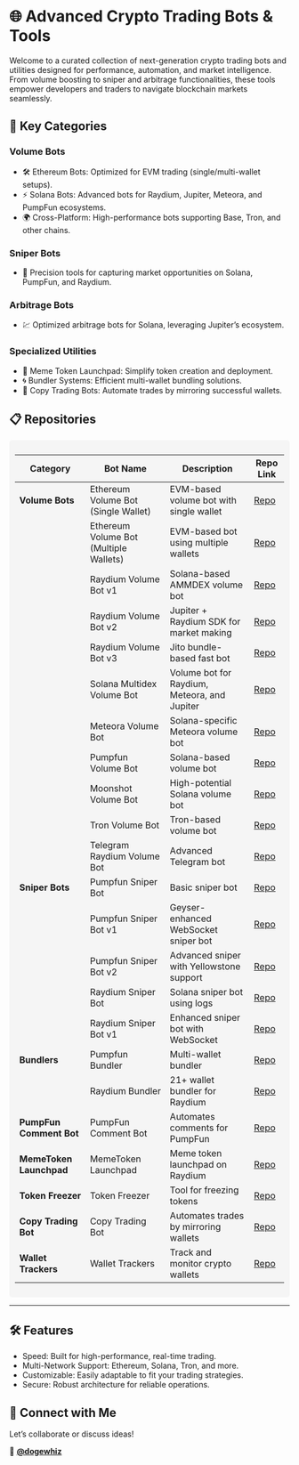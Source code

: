 

# 🌐 **Advanced Crypto Trading Bots & Tools**  
Welcome to a curated collection of next-generation crypto trading bots and utilities designed for performance, automation, and market intelligence. From volume boosting to sniper and arbitrage functionalities, these tools empower developers and traders to navigate blockchain markets seamlessly.

## 🚀 **Key Categories**  

### **Volume Bots**
- 🛠️ Ethereum Bots: Optimized for EVM trading (single/multi-wallet setups).
- ⚡ Solana Bots: Advanced bots for Raydium, Jupiter, Meteora, and PumpFun ecosystems.
- 🌍 Cross-Platform: High-performance bots supporting Base, Tron, and other chains.

### **Sniper Bots**
- 🎯 Precision tools for capturing market opportunities on Solana, PumpFun, and Raydium.

### **Arbitrage Bots**
- 💹 Optimized arbitrage bots for Solana, leveraging Jupiter’s ecosystem.

### **Specialized Utilities**
- 🚀 Meme Token Launchpad: Simplify token creation and deployment.
- 🌀 Bundler Systems: Efficient multi-wallet bundling solutions.
- 🤝 Copy Trading Bots: Automate trades by mirroring successful wallets.

## 📋 **Repositories**  

<div style="background-color: #f5f5f5; padding: 10px; border-radius: 5px;">

| **Category**           | **Bot Name**                                          | **Description**                              | **Repo Link**                                                                 |
|-------------------------|-------------------------------------------------------|----------------------------------------------|------------------------------------------------------------------------------|
| **Volume Bots**         | Ethereum Volume Bot (Single Wallet)                  | EVM-based volume bot with single wallet      | [Repo](https://github.com/muffin819/Ether-Volume-Bot-v1)                  |
|                         | Ethereum Volume Bot (Multiple Wallets)               | EVM-based bot using multiple wallets         | [Repo](https://github.com/muffin819/Ether-Volume-Bot-v2)                  |
|                         | Raydium Volume Bot v1                                | Solana-based AMMDEX volume bot               | [Repo](https://github.com/muffin819/RaydiumVolumeBot-v1)                  |
|                         | Raydium Volume Bot v2                                | Jupiter + Raydium SDK for market making      | [Repo](https://github.com/muffin819/RaydiumVolumeBot-v2)                  |
|                         | Raydium Volume Bot v3                                | Jito bundle-based fast bot                   | [Repo](https://github.com/muffin819/RaydiumVolumeBot-v3)                  |
|                         | Solana Multidex Volume Bot                           | Volume bot for Raydium, Meteora, and Jupiter | [Repo](https://github.com/muffin819/Solana-MultiDex-Volume-Bot)           |
|                         | Meteora Volume Bot                                   | Solana-specific Meteora volume bot           | [Repo](https://github.com/muffin819/Meteora-Volume-Bot)                   |
|                         | Pumpfun Volume Bot                                   | Solana-based volume bot                      | [Repo](https://github.com/muffin819/PumpFun-Volume-Bot)                   |
|                         | Moonshot Volume Bot                                  | High-potential Solana volume bot             | [Repo](https://github.com/muffin819/Moonshot-Volume-Bot)                  |
|                         | Tron Volume Bot                                      | Tron-based volume bot                        | [Repo](https://github.com/muffin819/Tron-Volume-Bot)                      |
|                         | Telegram Raydium Volume Bot                          | Advanced Telegram bot                        | [Repo](https://github.com/muffin819/Tg-Solana-Volume-Booster-v3)          |
| **Sniper Bots**         | Pumpfun Sniper Bot                                   | Basic sniper bot                             | [Repo](https://github.com/muffin819/PumpFun-Sniper-Bot)                   |
|                         | Pumpfun Sniper Bot v1                                | Geyser-enhanced WebSocket sniper bot         | [Repo](https://github.com/muffin819/PumpFun-Sniper-Bot-v1)                |
|                         | Pumpfun Sniper Bot v2                                | Advanced sniper with Yellowstone support     | [Repo](https://github.com/muffin819/PumpFun-Sniper-Bot-v2)                |
|                         | Raydium Sniper Bot                                   | Solana sniper bot using logs                 | [Repo](https://github.com/muffin819/Tg-Raydium-Sniper-Bot)                |
|                         | Raydium Sniper Bot v1                                | Enhanced sniper bot with WebSocket           | [Repo](https://github.com/muffin819/Raydium-Sniper-Bot-v1)                |
| **Bundlers**            | Pumpfun Bundler                                      | Multi-wallet bundler                         | [Repo](https://github.com/muffin819/PumpFun-Bundler)                      |
|                         | Raydium Bundler                                      | 21+ wallet bundler for Raydium               | [Repo](https://github.com/muffin819/Raydium-Bundler)                      |
| **PumpFun Comment Bot** | PumpFun Comment Bot                                  | Automates comments for PumpFun               | [Repo](https://github.com/muffin819/PumpFun-Comment-Bot)                  |
| **MemeToken Launchpad** | MemeToken Launchpad                                  | Meme token launchpad on Raydium              | [Repo](https://github.com/muffin819/Memetoken-Launcher)                   |
| **Token Freezer**       | Token Freezer                                        | Tool for freezing tokens                     | [Repo](https://github.com/muffin819/Token-Freezer)                        |
| **Copy Trading Bot**    | Copy Trading Bot                                     | Automates trades by mirroring wallets        | [Repo](https://github.com/muffin819/Copy-Trading-Bot)                     |
| **Wallet Trackers**     | Wallet Trackers                                      | Track and monitor crypto wallets             | [Repo](https://github.com/muffin819/wallet-trackers)                        |

</div>

---

## 🛠️ Features
- Speed: Built for high-performance, real-time trading.
- Multi-Network Support: Ethereum, Solana, Tron, and more.
- Customizable: Easily adaptable to fit your trading strategies.
- Secure: Robust architecture for reliable operations.

## 🔗 **Connect with Me**  
Let’s collaborate or discuss ideas!  

💼 **[@dogewhiz](https://t.me/dogewhiz)**  

